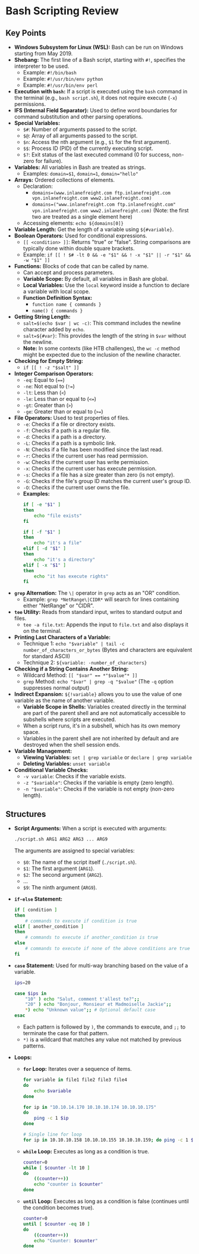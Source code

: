 # Bash Scripting Review

## Key Points

- **Windows Subsystem for Linux (WSL):** Bash can be run on Windows starting from May 2019.
- **Shebang:** The first line of a Bash script, starting with `#!`, specifies the interpreter to be used.
    - Example: `#!/bin/bash`
    - Example: `#!/usr/bin/env python`
    - Example: `#!/usr/bin/env perl`
- **Execution with `bash`:** If a script is executed using the `bash` command in the terminal (e.g., `bash script.sh`), it does not require execute (`-x`) permissions.
- **IFS (Internal Field Separator):** Used to define word boundaries for command substitution and other parsing operations.
- **Special Variables:**
    - `$#`: Number of arguments passed to the script.
    - `$@`: Array of all arguments passed to the script.
    - `$n`: Access the nth argument (e.g., `$1` for the first argument).
    - `$$`: Process ID (PID) of the currently executing script.
    - `$?`: Exit status of the last executed command (0 for success, non-zero for failure).
- **Variables:** All variables in Bash are treated as strings.
    - Examples: `domain=$1`, `domain=1`, `domain="hello"`
- **Arrays:** Ordered collections of elements.
    - Declaration:
        - `domains=(www.inlanefreight.com ftp.inlanefreight.com vpn.inlanefreight.com www2.inlanefreight.com)`
        - `domains=("www.inlanefreight.com ftp.inlanefreight.com" vpn.inlanefreight.com www2.inlanefreight.com)` (Note: the first two are treated as a single element here)
    - Accessing elements: `echo ${domains[0]}`
- **Variable Length:** Get the length of a variable using `${#variable}`.
- **Boolean Operators:** Used for conditional expressions.
    - `[[ <condition> ]]`: Returns "true" or "false". String comparisons are typically done within double square brackets.
    - Example: `if [[ ! $# -lt 0 && -e "$1" && ! -x "$1" || -r "$1" && -w "$1" ]]`
- **Functions:** Blocks of code that can be called by name.
    - Can accept and process parameters.
    - **Variable Scope:** By default, all variables in Bash are global.
    - **Local Variables:** Use the `local` keyword inside a function to declare a variable with local scope.
    - **Function Definition Syntax:**
        - `function name { commands }`
        - `name() { commands }`
- **Getting String Length:**
    - `salt=$(echo $var | wc -c)`: This command includes the newline character added by `echo`.
    - `salt=${#var}`: This provides the length of the string in `$var` without the newline.
    - **Note:** In some contexts (like HTB challenges), the `wc -c` method might be expected due to the inclusion of the newline character.
- **Checking for Empty String:**
    - `if [[ ! -z "$salt" ]]`
- **Integer Comparison Operators:**
    - `-eq`: Equal to (`==`)
    - `-ne`: Not equal to (`!=`)
    - `-lt`: Less than (`<`)
    - `-le`: Less than or equal to (`<=`)
    - `-gt`: Greater than (`>`)
    - `-ge`: Greater than or equal to (`>=`)
- **File Operators:** Used to test properties of files.
    - `-e`: Checks if a file or directory exists.
    - `-f`: Checks if a path is a regular file.
    - `-d`: Checks if a path is a directory.
    - `-L`: Checks if a path is a symbolic link.
    - `-N`: Checks if a file has been modified since the last read.
    - `-r`: Checks if the current user has read permission.
    - `-w`: Checks if the current user has write permission.
    - `-x`: Checks if the current user has execute permission.
    - `-s`: Checks if a file has a size greater than zero (is not empty).
    - `-G`: Checks if the file's group ID matches the current user's group ID.
    - `-O`: Checks if the current user owns the file.
    - **Examples:**
        ```bash
        if [ -e "$1" ]
        then
            echo "file exists"
        fi

        if [ -f "$1" ]
        then
            echo "it's a file"
        elif [ -d "$1" ]
        then
            echo "it's a directory"
        elif [ -x "$1" ]
        then
            echo "it has execute rights"
        fi
        ```
- **`grep` Alternation:** The `\|` operator in `grep` acts as an "OR" condition.
    - Example: `grep *NetRange\|CIDR*` will search for lines containing either "NetRange" or "CIDR".
- **`tee` Utility:** Reads from standard input, writes to standard output and files.
    - `tee -a file.txt`: Appends the input to `file.txt` and also displays it on the terminal.
- **Printing Last Characters of a Variable:**
    - Technique 1: `echo "$variable" | tail -c number_of_characters_or_bytes` (Bytes and characters are equivalent for standard ASCII)
    - Technique 2: `${variable: -number_of_characters}`
- **Checking if a String Contains Another String:**
    - Wildcard Method: `[[ "$var" == *"$value"* ]]`
    - `grep` Method: `echo "$var" | grep -q "$value"` (The `-q` option suppresses normal output)
- **Indirect Expansion:** `${!variable}` allows you to use the value of one variable as the name of another variable.
    - **Variable Scope in Shells:** Variables created directly in the terminal are part of the parent shell and are not automatically accessible to subshells where scripts are executed.
    - When a script runs, it's in a subshell, which has its own memory space.
    - Variables in the parent shell are not inherited by default and are destroyed when the shell session ends.
- **Variable Management:**
    - **Viewing Variables:** `set | grep variable` or `declare | grep variable`
    - **Deleting Variables:** `unset variable`
- **Conditional Variable Checks:**
    - `-v variable`: Checks if the variable exists.
    - `-z "$variable"`: Checks if the variable is empty (zero length).
    - `-n "$variable"`: Checks if the variable is not empty (non-zero length).

## Structures

- **Script Arguments:** When a script is executed with arguments:
    ```bash
    ./script.sh ARG1 ARG2 ARG3 ... ARG9
    ```
    The arguments are assigned to special variables:
    - `$0`: The name of the script itself (`./script.sh`).
    - `$1`: The first argument (`ARG1`).
    - `$2`: The second argument (`ARG2`).
    - ...
    - `$9`: The ninth argument (`ARG9`).

- **`if-else` Statement:**
    ```bash
    if [ condition ]
    then
        # commands to execute if condition is true
    elif [ another_condition ]
    then
        # commands to execute if another_condition is true
    else
        # commands to execute if none of the above conditions are true
    fi
    ```

- **`case` Statement:** Used for multi-way branching based on the value of a variable.
    ```bash
    ips=20

    case $ips in
        "10" ) echo "Salut, comment t'allest te?";;
        "20" ) echo "Bonjour, Monsieur et Madmoiselle Jackie";;
        *) echo "Unknown value";; # Optional default case
    esac
    ```
    - Each pattern is followed by `)`, the commands to execute, and `;;` to terminate the case for that pattern.
    - `*)` is a wildcard that matches any value not matched by previous patterns.

- **Loops:**
    - **`for` Loop:** Iterates over a sequence of items.
        ```bash
        for variable in file1 file2 file3 file4
        do
            echo $variable
        done

        for ip in "10.10.14.170 10.10.10.174 10.10.10.175"
        do
            ping -c 1 $ip
        done

        # Single line for loop
        for ip in 10.10.10.158 10.10.10.155 10.10.10.159; do ping -c 1 $ip; done
        ```

    - **`while` Loop:** Executes as long as a condition is true.
        ```bash
        counter=0
        while [ $counter -lt 10 ]
        do
            ((counter++))
            echo "counter is $counter"
        done
        ```

    - **`until` Loop:** Executes as long as a condition is false (continues until the condition becomes true).
        ```bash
        counter=0
        until [ $counter -eq 10 ]
        do
            ((counter++))
            echo "Counter: $counter"
        done
        ```
